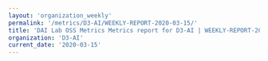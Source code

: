 ```yaml
---
layout: 'organization_weekly'
permalink: '/metrics/D3-AI/WEEKLY-REPORT-2020-03-15/'
title: 'DAI Lab OSS Metrics Metrics report for D3-AI | WEEKLY-REPORT-2020-03-15'
organization: 'D3-AI'
current_date: '2020-03-15'
---
```

